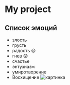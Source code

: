 # My project
## Список эмоций 
* злость
* грусть
* радость :smiley:
* гнев :rage:
* счастье 
* энтузиазм
* умиротворение
* Восхищение
![картинка](https://media.proglib.io/wp-uploads/2018/04/python-acc9c68ff62d73618344379ce3e645c9.png)
